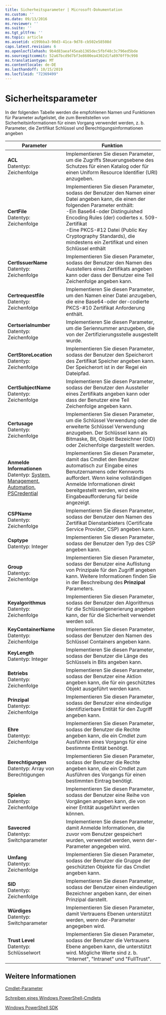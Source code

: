 ```yaml
---
title: Sicherheitsparameter | Microsoft-Dokumentation
ms.custom: ''
ms.date: 09/13/2016
ms.reviewer: ''
ms.suite: ''
ms.tgt_pltfrm: ''
ms.topic: article
ms.assetid: e199bba3-90d3-41ca-9d78-cb502e58508d
caps.latest.revision: 6
ms.openlocfilehash: 9b4d83aeaf45eab1365dec5fbf48c3c796ed5bde
ms.sourcegitcommit: 52a67bcd9d7bf3e8600ea4302d1fa8970ff9c998
ms.translationtype: MT
ms.contentlocale: de-DE
ms.lasthandoff: 10/15/2019
ms.locfileid: "72369499"
---
```

# <a name="security-parameters"></a>Sicherheitsparameter

In der folgenden Tabelle werden die empfohlenen Namen und Funktionen für Parameter aufgelistet, die zum Bereitstellen von Sicherheitsinformationen für einen Vorgang verwendet werden, z. b. Parameter, die Zertifikat Schlüssel und Berechtigungsinformationen angeben

|Parameter|Funktion|
|---|---|
|**ACL**<br>Datentyp: Zeichenfolge|Implementieren Sie diesen Parameter, um die Zugriffs Steuerungsebene des Schutzes für einen Katalog oder für einen Uniform Resource Identifier (URI) anzugeben.|
|**CertFile**<br>Datentyp: Zeichenfolge|Implementieren Sie diesen Parameter, sodass der Benutzer den Namen einer Datei angeben kann, die einen der folgenden Parameter enthält:<br>-Ein Base64-oder Distinguished Encoding Rules (der) codiertes x. 509-Zertifikat<br>-Eine PKCS-#12 Datei (Public Key Cryptography Standards), die mindestens ein Zertifikat und einen Schlüssel enthält|
|**CertIssuerName**<br>Datentyp: Zeichenfolge|Implementieren Sie diesen Parameter, sodass der Benutzer den Namen des Ausstellers eines Zertifikats angeben kann oder dass der Benutzer eine Teil Zeichenfolge angeben kann.|
|**Certrequestfile**<br>Datentyp: Zeichenfolge|Implementieren Sie diesen Parameter, um den Namen einer Datei anzugeben, die eine Base64-oder der-codierte PKCS-#10 Zertifikat Anforderung enthält.|
|**Certserialnumber**<br>Datentyp: Zeichenfolge|Implementieren Sie diesen Parameter, um die Seriennummer anzugeben, die von der Zertifizierungsstelle ausgestellt wurde.|
|**CertStoreLocation**<br>Datentyp: Zeichenfolge|Implementieren Sie diesen Parameter, sodass der Benutzer den Speicherort des Zertifikat Speicher angeben kann. Der Speicherort ist in der Regel ein Dateipfad.|
|**CertSubjectName**<br>Datentyp: Zeichenfolge|Implementieren Sie diesen Parameter, sodass der Benutzer den Aussteller eines Zertifikats angeben kann oder dass der Benutzer eine Teil Zeichenfolge angeben kann.|
|**Certusage**<br>Datentyp: Zeichenfolge|Implementieren Sie diesen Parameter, um die Schlüssel Verwendung oder die erweiterte Schlüssel Verwendung anzugeben. Der Schlüssel kann als Bitmaske, Bit, Objekt Bezeichner (OID) oder Zeichenfolge dargestellt werden.|
|**Anmelde Informationen**<br>Datentyp: [System. Management. Automation. PSCredential](/dotnet/api/System.Management.Automation.PSCredential)|Implementieren Sie diesen Parameter, damit das Cmdlet den Benutzer automatisch zur Eingabe eines Benutzernamens oder Kennworts auffordert. Wenn keine vollständigen Anmelde Informationen direkt bereitgestellt werden, wird eine Eingabeaufforderung für beide angezeigt.|
|**CSPName**<br>Datentyp: Zeichenfolge|Implementieren Sie diesen Parameter, sodass der Benutzer den Namen des Zertifikat Dienstanbieters (Certificate Service Provider, CSP) angeben kann.|
|**Csptype**<br>Datentyp: Integer|Implementieren Sie diesen Parameter, sodass der Benutzer den Typ des CSP angeben kann.|
|**Group**<br>Datentyp: Zeichenfolge|Implementieren Sie diesen Parameter, sodass der Benutzer eine Auflistung von Prinzipale für den Zugriff angeben kann. Weitere Informationen finden Sie in der Beschreibung des **Prinzipal** Parameters.|
|**Keyalgorithmus**<br>Datentyp: Zeichenfolge|Implementieren Sie diesen Parameter, sodass der Benutzer den Algorithmus für die Schlüsselgenerierung angeben kann, der für die Sicherheit verwendet werden soll.|
|**KeyContainerName**<br>Datentyp: Zeichenfolge|Implementieren Sie diesen Parameter, sodass der Benutzer den Namen des Schlüssel Containers angeben kann.|
|**KeyLength**<br>Datentyp: Integer|Implementieren Sie diesen Parameter, sodass der Benutzer die Länge des Schlüssels in Bits angeben kann.|
|**Betriebs**<br>Datentyp: Zeichenfolge|Implementieren Sie diesen Parameter, sodass der Benutzer eine Aktion angeben kann, die für ein geschütztes Objekt ausgeführt werden kann.|
|**Prinzipal**<br>Datentyp: Zeichenfolge|Implementieren Sie diesen Parameter, sodass der Benutzer eine eindeutige identifizierbare Entität für den Zugriff angeben kann.|
|**Ehre**<br>Datentyp: Zeichenfolge|Implementieren Sie diesen Parameter, sodass der Benutzer die Rechte angeben kann, die ein Cmdlet zum Ausführen eines Vorgangs für eine bestimmte Entität benötigt.|
|**Berechtigungen**<br>Datentyp: Array von Berechtigungen|Implementieren Sie diesen Parameter, sodass der Benutzer die Rechte angeben kann, die ein Cmdlet zum Ausführen des Vorgangs für einen bestimmten Eintrag benötigt.|
|**Spielen**<br>Datentyp: Zeichenfolge|Implementieren Sie diesen Parameter, sodass der Benutzer eine Reihe von Vorgängen angeben kann, die von einer Entität ausgeführt werden können.|
|**Savecred**<br>Datentyp: Switchparameter|Implementieren Sie diesen Parameter, damit Anmelde Informationen, die zuvor vom Benutzer gespeichert wurden, verwendet werden, wenn der-Parameter angegeben wird.|
|**Umfang**<br>Datentyp: Zeichenfolge|Implementieren Sie diesen Parameter, sodass der Benutzer die Gruppe der geschützten Objekte für das Cmdlet angeben kann.|
|**SID**<br>Datentyp: Zeichenfolge|Implementieren Sie diesen Parameter, sodass der Benutzer einen eindeutigen Bezeichner angeben kann, der einen Prinzipal darstellt.|
|**Würdiges**<br>Datentyp: Switchparameter|Implementieren Sie diesen Parameter, damit Vertrauens Ebenen unterstützt werden, wenn der-Parameter angegeben wird.|
|**Trust Level**<br>Datentyp: Schlüsselwort|Implementieren Sie diesen Parameter, sodass der Benutzer die Vertrauens Ebene angeben kann, die unterstützt wird. Mögliche Werte sind z. b. "Internet", "Intranet" und "FullTrust".|

## <a name="see-also"></a>Weitere Informationen

[Cmdlet-Parameter](./cmdlet-parameters.md)

[Schreiben eines Windows PowerShell-Cmdlets](./writing-a-windows-powershell-cmdlet.md)

[Windows PowerShell SDK](../windows-powershell-reference.md)
